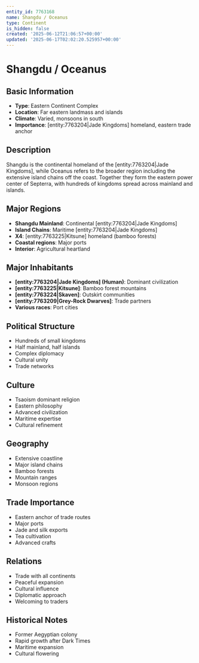 ```yaml
---
entity_id: 7763168
name: Shangdu / Oceanus
type: Continent
is_hidden: false
created: '2025-06-12T21:06:57+00:00'
updated: '2025-06-17T02:02:20.525957+00:00'
---
```


# Shangdu / Oceanus

## Basic Information

- **Type**: Eastern Continent Complex
- **Location**: Far eastern landmass and islands
- **Climate**: Varied, monsoons in south
- **Importance**: [entity:7763204|Jade Kingdoms] homeland, eastern trade anchor

## Description

Shangdu is the continental homeland of the [entity:7763204|Jade Kingdoms], while Oceanus refers to the broader region including the extensive island chains off the coast. Together they form the eastern power center of Septerra, with hundreds of kingdoms spread across mainland and islands.

## Major Regions

- **Shangdu Mainland**: Continental [entity:7763204|Jade Kingdoms]
- **Island Chains**: Maritime [entity:7763204|Jade Kingdoms]
- **X4**: [entity:7763225|Kitsune] homeland (bamboo forests)
- **Coastal regions**: Major ports
- **Interior**: Agricultural heartland

## Major Inhabitants

- **[entity:7763204|Jade Kingdoms] (Human)**: Dominant civilization
- **[entity:7763225|Kitsune]**: Bamboo forest mountains
- **[entity:7763224|Skaven]**: Outskirt communities
- **[entity:7763209|Grey-Rock Dwarves]**: Trade partners
- **Various races**: Port cities

## Political Structure

- Hundreds of small kingdoms
- Half mainland, half islands
- Complex diplomacy
- Cultural unity
- Trade networks

## Culture

- Tsaoism dominant religion
- Eastern philosophy
- Advanced civilization
- Maritime expertise
- Cultural refinement

## Geography

- Extensive coastline
- Major island chains
- Bamboo forests
- Mountain ranges
- Monsoon regions

## Trade Importance

- Eastern anchor of trade routes
- Major ports
- Jade and silk exports
- Tea cultivation
- Advanced crafts

## Relations

- Trade with all continents
- Peaceful expansion
- Cultural influence
- Diplomatic approach
- Welcoming to traders

## Historical Notes

- Former Aegyptian colony
- Rapid growth after Dark Times
- Maritime expansion
- Cultural flowering
